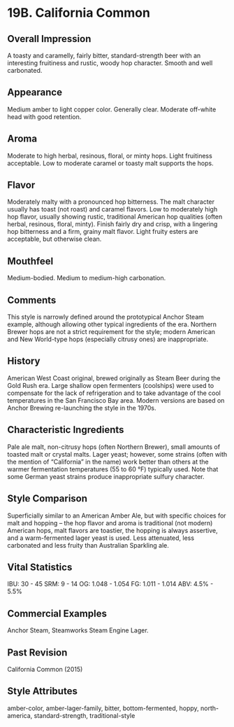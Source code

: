 # 19B. California Common

## Overall Impression

A toasty and caramelly, fairly bitter, standard-strength beer with an interesting fruitiness and rustic, woody hop character. Smooth and well carbonated.

## Appearance

Medium amber to light copper color. Generally clear. Moderate off-white head with good retention.

## Aroma

Moderate to high herbal, resinous, floral, or minty hops. Light fruitiness acceptable. Low to moderate caramel or toasty malt supports the hops.

## Flavor

Moderately malty with a pronounced hop bitterness. The malt character usually has toast (not roast) and caramel flavors. Low to moderately high hop flavor, usually showing rustic, traditional American hop qualities (often herbal, resinous, floral, minty). Finish fairly dry and crisp, with a lingering hop bitterness and a firm, grainy malt flavor. Light fruity esters are acceptable, but otherwise clean.

## Mouthfeel

Medium-bodied. Medium to medium-high carbonation.

## Comments

This style is narrowly defined around the prototypical Anchor Steam example, although allowing other typical ingredients of the era. Northern Brewer hops are not a strict requirement for the style; modern American and New World-type hops (especially citrusy ones) are inappropriate.

## History

American West Coast original, brewed originally as Steam Beer during the Gold Rush era. Large shallow open fermenters (coolships) were used to compensate for the lack of refrigeration and to take advantage of the cool temperatures in the San Francisco Bay area. Modern versions are based on Anchor Brewing re-launching the style in the 1970s.

## Characteristic Ingredients

Pale ale malt, non-citrusy hops (often Northern Brewer), small amounts of toasted malt or crystal malts. Lager yeast; however, some strains (often with the mention of “California” in the name) work better than others at the warmer fermentation temperatures (55 to 60 °F) typically used. Note that some German yeast strains produce inappropriate sulfury character.

## Style Comparison

Superficially similar to an American Amber Ale, but with specific choices for malt and hopping – the hop flavor and aroma is traditional (not modern) American hops, malt flavors are toastier, the hopping is always assertive, and a warm-fermented lager yeast is used. Less attenuated, less carbonated and less fruity than Australian Sparkling ale.

## Vital Statistics

IBU: 30 - 45
SRM: 9 - 14
OG: 1.048 - 1.054
FG: 1.011 - 1.014
ABV: 4.5% - 5.5%

## Commercial Examples

Anchor Steam, Steamworks Steam Engine Lager.

## Past Revision

California Common (2015)

## Style Attributes

amber-color, amber-lager-family, bitter, bottom-fermented, hoppy, north-america, standard-strength, traditional-style